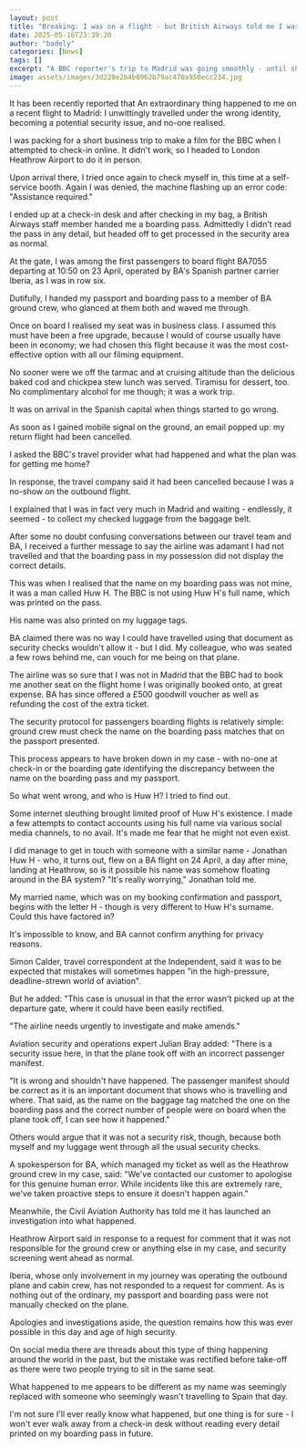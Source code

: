 ```yaml
---
layout: post
title: "Breaking: I was on a flight - but British Airways told me I wasn't"
date: 2025-05-16T23:39:20
author: "badely"
categories: [News]
tags: []
excerpt: "A BBC reporter's trip to Madrid was going smoothly - until she landed and things unravelled."
image: assets/images/3d228e2b4b8962b79ac470a950ecc234.jpg
---
```


It has been recently reported that An extraordinary thing happened to me on a recent flight to Madrid: I unwittingly travelled under the wrong identity, becoming a potential security issue, and no-one realised.

I was packing for a short business trip to make a film for the BBC when I attempted to check-in online. It didn't work, so I headed to London Heathrow Airport to do it in person.

Upon arrival there, I tried once again to check myself in, this time at a self-service booth. Again I was denied, the machine flashing up an error code: "Assistance required."

I ended up at a check-in desk and after checking in my bag, a British Airways staff member handed me a boarding pass. Admittedly I didn't read the pass in any detail, but headed off to get processed in the security area as normal.

At the gate, I was among the first passengers to board flight BA7055 departing at 10:50 on 23 April, operated by BA's Spanish partner carrier Iberia, as I was in row six. 

Dutifully, I handed my passport and boarding pass to a member of BA ground crew, who glanced at them both and waved me through.

Once on board I realised my seat was in business class. I assumed this must have been a free upgrade, because I would of course usually have been in economy; we had chosen this flight because it was the most cost-effective option with all our filming equipment.

No sooner were we off the tarmac and at cruising altitude than the delicious baked cod and chickpea stew lunch was served. Tiramisu for dessert, too. No complimentary alcohol for me though; it was a work trip.

It was on arrival in the Spanish capital when things started to go wrong.

As soon as I gained mobile signal on the ground, an email popped up: my return flight had been cancelled.

I asked the BBC's travel provider what had happened and what the plan was for getting me home?

In response, the travel company said it had been cancelled because I was a no-show on the outbound flight.

I explained that I was in fact very much in Madrid and waiting - endlessly, it seemed - to collect my checked luggage from the baggage belt.

After some no doubt confusing conversations between our travel team and BA, I received a further message to say the airline was adamant I had not travelled and that the boarding pass in my possession did not display the correct details.

This was when I realised that the name on my boarding pass was not mine, it was a man called Huw H. The BBC is not using Huw H's full name, which was printed on the pass.

His name was also printed on my luggage tags.

BA claimed there was no way I could have travelled using that document as security checks wouldn't allow it - but I did. My colleague, who was seated a few rows behind me, can vouch for me being on that plane.

The airline was so sure that I was not in Madrid that the BBC had to book me another seat on the flight home I was originally booked onto, at great expense. BA has since offered a £500 goodwill voucher as well as refunding the cost of the extra ticket.

The security protocol for passengers boarding flights is relatively simple: ground crew must check the name on the boarding pass matches that on the passport presented.

This process appears to have broken down in my case - with no-one at check-in or the boarding gate identifying the discrepancy between the name on the boarding pass and my passport.

So what went wrong, and who is Huw H? I tried to find out.

Some internet sleuthing brought limited proof of Huw H's existence. I made a few attempts to contact accounts using his full name via various social media channels, to no avail. It's made me fear that he might not even exist.

I did manage to get in touch with someone with a similar name - Jonathan Huw H - who, it turns out, flew on a BA flight on 24 April, a day after mine, landing at Heathrow, so is it possible his name was somehow floating around in the BA system? "It's really worrying," Jonathan told me.

My married name, which was on my booking confirmation and passport, begins with the letter H - though is very different to Huw H's surname. Could this have factored in? 

It's impossible to know, and BA cannot confirm anything for privacy reasons.

Simon Calder, travel correspondent at the Independent, said it was to be expected that mistakes will sometimes happen "in the high-pressure, deadline-strewn world of aviation".

But he added: "This case is unusual in that the error wasn't picked up at the departure gate, where it could have been easily rectified.

"The airline needs urgently to investigate and make amends."

Aviation security and operations expert Julian Bray added: "There is a security issue here, in that the plane took off with an incorrect passenger manifest.

"It is wrong and shouldn't have happened. The passenger manifest should be correct as it is an important document that shows who is travelling and where. That said, as the name on the baggage tag matched the one on the boarding pass and the correct number of people were on board when the plane took off, I can see how it happened."

Others would argue that it was not a security risk, though, because both myself and my luggage went through all the usual security checks.

A spokesperson for BA, which managed my ticket as well as the Heathrow ground crew in my case, said: "We've contacted our customer to apologise for this genuine human error. While incidents like this are extremely rare, we've taken proactive steps to ensure it doesn't happen again."

Meanwhile, the Civil Aviation Authority has told me it has launched an investigation into what happened.

Heathrow Airport said in response to a request for comment that it was not responsible for the ground crew or anything else in my case, and security screening went ahead as normal. 

Iberia, whose only involvement in my journey was operating the outbound plane and cabin crew, has not responded to a request for comment. As is nothing out of the ordinary, my passport and boarding pass were not manually checked on the plane.

Apologies and investigations aside, the question remains how this was ever possible in this day and age of high security.

On social media there are threads about this type of thing happening around the world in the past, but the mistake was rectified before take-off as there were two people trying to sit in the same seat.

What happened to me appears to be different as my name was seemingly replaced with someone who seemingly wasn't travelling to Spain that day.

I'm not sure I'll ever really know what happened, but one thing is for sure - I won't ever walk away from a check-in desk without reading every detail printed on my boarding pass in future.

